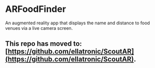 # ARFoodFinder
An augmented reality app that displays the name and distance to food venues via a live camera screen.

## This repo has moved to: [https://github.com/ellatronic/ScoutAR](https://github.com/ellatronic/ScoutAR).
